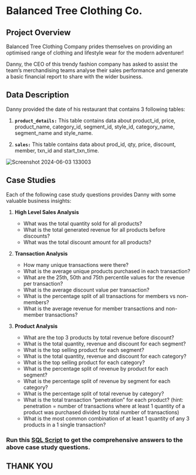 # Balanced Tree Clothing Co.

## Project Overview
Balanced Tree Clothing Company prides themselves on providing an optimised range of clothing and lifestyle wear for the modern adventurer!

Danny, the CEO of this trendy fashion company has asked to assist the team’s merchandising teams analyse their sales performance and generate a basic financial report to share with the wider business.

## Data Description
Danny provided the date of his restaurant that contains 3 following tables:

1. **`product_details:`** This table contains data about product_id, price, product_name, category_id, segment_id, style_id, category_name, segment_name and style_name.

2. **`sales:`** This table contains data about prod_id, qty, price, discount, member, txn_id and start_txn_time.

![Screenshot 2024-06-03 133003](https://github.com/diptiranjan1998/Balanced-Tree-Clothing-Co./assets/126856016/88d074cd-011c-4798-a28a-e4066938c729)


## Case Studies
Each of the following case study questions provides Danny with some valuable business insights:

1. **High Level Sales Analysis**
    * What was the total quantity sold for all products?
    * What is the total generated revenue for all products before discounts?
    * What was the total discount amount for all products?

2. **Transaction Analysis**
    * How many unique transactions were there?
    * What is the average unique products purchased in each transaction?
    * What are the 25th, 50th and 75th percentile values for the revenue per transaction?
    * What is the average discount value per transaction?
    * What is the percentage split of all transactions for members vs non-members?
    * What is the average revenue for member transactions and non-member transactions?

3. **Product Analysis**
    * What are the top 3 products by total revenue before discount?
    * What is the total quantity, revenue and discount for each segment?
    * What is the top selling product for each segment?
    * What is the total quantity, revenue and discount for each category?
    * What is the top selling product for each category?
    * What is the percentage split of revenue by product for each segment?
    * What is the percentage split of revenue by segment for each category?
    * What is the percentage split of total revenue by category?
    * What is the total transaction “penetration” for each product? (hint: penetration = number of transactions where at least 1 quantity of a product was purchased divided by total number of transactions)
    * What is the most common combination of at least 1 quantity of any 3 products in a 1 single transaction?


### Run this [SQL Script](https://drive.google.com/file/d/15vsxI9QLwAFgFQl_FsTM8Qx6k2nUGMQk/view?usp=drive_link) to get the comprehensive answers to the above case study questions.

## THANK YOU
